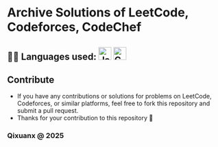 # Archive Solutions of LeetCode, Codeforces, CodeChef
## 👨‍💻 Languages used: <img src="https://raw.githubusercontent.com/jmnote/z-icons/master/svg/java.svg" alt="Java" width="30" height="30"> <img src="https://raw.githubusercontent.com/jmnote/z-icons/master/svg/cpp.svg" alt="C++" width="30" height="30">
## Contribute 
- If you have any contributions or solutions for problems on LeetCode, Codeforces, or similar platforms, feel free to fork this repository and submit a pull request.
- Thanks for your contribution to this repository 💌


### Qixuanx @ 2025
